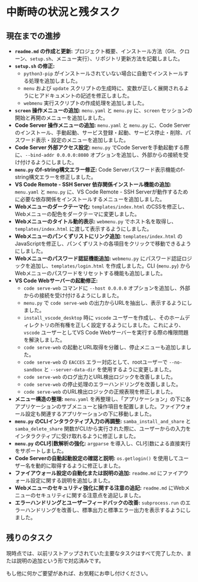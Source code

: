 # 中断時の状況と残タスク

## 現在までの進捗

*   **`readme.md` の作成と更新:** プロジェクト概要、インストール方法（Git、クローン、`setup.sh`、メニュー実行）、リポジトリ更新方法を記載しました。
*   **`setup.sh` の修正:**
    *   `python3-pip` がインストールされていない場合に自動でインストールする処理を追加しました。
    *   `menu` および `update` スクリプトの生成時に、変数が正しく展開されるようにヒアドキュメントの記述を修正しました。
    *   `webmenu` 実行スクリプトの作成処理を追加しました。
*   **`screen` 操作メニューの追加:** `menu.yaml` と `menu.py` に、`screen` セッションの開始と再開のメニューを追加しました。
*   **Code Server 操作メニューの追加:** `menu.yaml` と `menu.py` に、Code Serverのインストール、手動起動、サービス登録・起動、サービス停止・削除、パスワード表示・設定のメニューを追加しました。
*   **Code Server 外部アクセス設定:** `menu.py` でCode Serverを手動起動する際に、`--bind-addr 0.0.0.0:8080` オプションを追加し、外部からの接続を受け付けるようにしました。
*   **`menu.py` のf-string構文エラー修正:** Code Serverパスワード表示機能のf-string構文エラーを修正しました。
*   **VS Code Remote - SSH Server 依存関係インストール機能の追加:** `menu.yaml` と `menu.py` に、VS Code Remote - SSH Serverが動作するために必要な依存関係をインストールするメニューを追加しました。
*   **Webメニューのダークテーマ化:** `templates/index.html` のCSSを修正し、Webメニューの配色をダークテーマに変更しました。
*   **Webメニューのタイトル動的表示:** `webmenu.py` でホスト名を取得し、`templates/index.html` に渡して表示するようにしました。
*   **Webメニューのパンくずリストにリンク追加:** `templates/index.html` のJavaScriptを修正し、パンくずリストの各項目をクリックで移動できるようにしました。
*   **Webメニューのパスワード認証機能追加:** `webmenu.py` にパスワード認証ロジックを追加し、`templates/login.html` を作成しました。CLI (`menu.py`) からWebメニューのパスワードをリセットする機能も追加しました。
*   **VS Code Webサーバーの起動修正:**
    *   `code serve-web` コマンドに `--host 0.0.0.0` オプションを追加し、外部からの接続を受け付けるようにしました。
    *   `menu.py` で `code serve-web` の出力からURLを抽出し、表示するようにしました。
    *   `install_vscode_desktop` 時に `vscode` ユーザーを作成し、そのホームディレクトリの所有権を正しく設定するようにしました。これにより、`vscode` ユーザーとしてVS Code Webサーバーを実行する際の権限問題を解決しました。
    *   `code serve-web` の起動とURL取得を分離し、停止メニューも追加しました。
    *   `code serve-web` の `EACCES` エラー対応として、rootユーザーで `--no-sandbox` と `--server-data-dir` を使用するように変更しました。
    *   `code serve-web` のログ出力とURL検出ロジックを改善しました。
    *   `code serve-web` の停止処理のエラーハンドリングを改善しました。
    *   `code serve-web` のURL検出ロジックの正規表現を修正しました。
*   **メニュー構造の整理:** `menu.yaml` を再整理し、「アプリケーション」の下に各アプリケーションのサブメニューと操作項目を配置しました。ファイアウォール設定も関連するアプリケーションの下に移動しました。
*   **`menu.py` のCLIインタラクティブ入力の再調整:** `samba_install_and_share` と `samba_delete_share` 関数がCLIから実行された際に、ユーザーからの入力をインタラクティブに受け取れるように修正しました。
*   **`menu.py` のCLI引数解析の強化:** `argparse` を導入し、CLI引数による直接実行をサポートしました。
*   **Code Serverの自動起動設定の確認と説明:** `os.getlogin()` を使用してユーザー名を動的に取得するように修正しました。
*   **ファイアウォール設定の自動化または説明の追加:** `readme.md` にファイアウォール設定に関する説明を追加しました。
*   **Webメニューのセキュリティ強化に関する注意の追記:** `readme.md` にWebメニューのセキュリティに関する注意点を追記しました。
*   **エラーハンドリングとユーザーフィードバックの改善:** `subprocess.run` のエラーハンドリングを改善し、標準出力と標準エラー出力を表示するようにしました。

## 残りのタスク

現時点では、以前リストアップされていた主要なタスクはすべて完了したか、または説明の追加という形で対応済みです。

もし他に何かご要望があれば、お気軽にお申し付けください。
